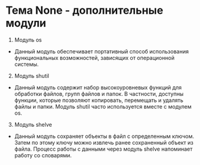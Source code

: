 # Тема None - дополнительные модули

1. Модуль os

- Данный модуль обеспечивает портативный способ использования функциональных возможностей, зависящих от операционной системы.

2. Модуль shutil

- Данный модуль содержит набор высокоуровневых функций для обработки файлов, групп файлов и папок. В частности, доступны функции, которые позволяют копировать, перемещать и удалять файлы и папки. Модуль shutil часто используется вместе с модулем os.

3. Модуль shelve

-  Данный  модуль сохраняет объекты в файл с определенным ключом. Затем по этому ключу можно извлечь ранее сохраненный объект из файла. Процесс работы с данными через модуль shelve напоминает работу со словарями.
